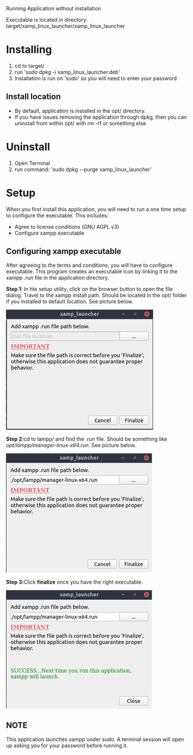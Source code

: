 Running Application without installation

Executable is located in directory: target/xamp_linux_launcher/xamp_linux_launcher

<h1>Installing</h1>

1. cd to target/
2. run 'sudo dpkg -i xamp_linux_launcher.deb'
3. installation is run on 'sudo' so you will need to enter your password

<h2>Install location</h2>
<ul>
    <li>By default, application is installed in the opt/ directory.</li>
    <li>If you have issues removing the application through dpkg, then you can uninstall from within opt/ with rm -rf or something else.</li>
</ul>

<h1>Uninstall</h1>

1. Open Terminal
2. run command: 'sudo dpkg --purge xamp_linux_launcher'


<h1>Setup</h1>
<p>When you first install this application, you will need to run a one time setup to configure the executable.  This includes: </p>
<ul>
    <li>Agree to license conditions (GNU AGPL v3)</li>
    <li>Configure xampp executable</li>
</ul>

<h2>Configuring xampp executable</h2>
<p>After agreeing to the terms and conditions, you will have to configure executable.  This program creates an executable icon by linking it to the xampp .run file in the application directory.</p>

<strong>Step 1: </strong> In hte setup utility, click on the browser button to open the file dialog.  Travel to the xampp install path.  Should be located in the opt/ folder if you installed to default location.  See picture below.

![Image description](s1.png)

<strong>Step 2:</strong>cd to lampp/ and find the .run file.  Should be something like <em>opt/lampp/manager-linux-x64.run</em>. See picture below.

![Image description](s2.png)

<strong>Step 3:</strong>Click <strong>finalize</strong> once you have the right executable. 

![Image description](s3.png)


<h2>NOTE</h2>
This application launches xampp under sudo.  A terminal session will open up asking you for your password before running it.  


